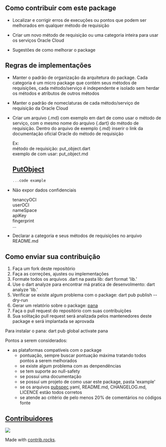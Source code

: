 ## Como contribuir com este package

- Localizar e corrigir erros de execuções ou pontos que podem ser melhorados em qualquer método de requisição

- Criar um novo método de requisição ou uma categoria inteira para usar os serviços Oracle Cloud

- Sugestões de como melhorar o package


## Regras de implementações

- Manter o padrão de organização da arquitetura do package. Cada categoria é um micro package que contém seus métodos de requisições, cada método/serviço é independente e isolado sem herdar os métodos e atributos de outros métodos

- Manter o padrão de nomeclaturas de cada método/serviço de requisição da Oracle Cloud

- Criar um arquivo {.md} com exemplo em dart de como usar o método de serviço, com o mesmo nome do arquivo {.dart} do método de requisição. Dentro do arquivo de exemplo {.md} inserir o link da documentação oficial Oracle do método de requisição

    Ex:<br>
    método de requisição: put_object.dart<br>
    exemplo de com usar: put_object.md

    ## [PutObject](https://pub.dev/packages/oracle_object_storage#PutObject)

    ```dart
    ...code example
    ```

- Não expor dados confidenciais

    tenancyOCI<br>
    userOCI<br>
    nameSpace<br>
    apiKey<br>
    fingerprint<br>
    ...

- Declarar a categoria e seus métodos de requisições no arquivo README.md


## Como enviar sua contribuição

1. Faça um fork deste repositório
2. Faça as correções, ajustes ou implementações
3. Formate todos os arquivos .dart na pasta lib: dart format 'lib\.'
4. Use o dart analyze para encontrar má pratica de desenvolmento: dart analyze 'lib\.'
5. Verificar se existe algum problema com o package: dart pub publish --dry-run
6. Gerar um relatório sobre o package: [pana](https://pub.dev/packages/pana)
7. Faça o pull request do repositório com suas contribuições
8. Sua solitação pull request será analizada pelos mantenedores deste package e será implantada se aprovada 

Para instalar o pana: dart pub global activate pana

Pontos a serem considerados:
  - as plataformas compatíveis com o package
	- pontuação, sempre buscar pontuação máxima tratando todos pontos a serem melhorados 
	- se existe algum problema com as denpendências
	- se tem suporte ao null-safety
	- se possuí uma documentação
	- se possuí um projeto de como usar este package, pasta 'example'
	- se os arquivos [pubspec](https://dart.dev/tools/pub/pubspec).yaml, README.md, CHANGELOG.md, LICENCE estão todos corretos
	- se atende ao critério de pelo menos 20% de comentários no códigos fonte


## [Contribuidores](https://github.com/Suebersson/oracle_object_storage/graphs/contributors)

<a href="https://github.com/Suebersson/oracle_object_storage/graphs/contributors">
  <img src="https://contrib.rocks/image?repo=Suebersson/oracle_object_storage" />
</a>

Made with [contrib.rocks](https://contrib.rocks).
